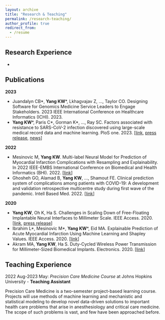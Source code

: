 ```yaml
---
layout: archive
title: "Research & Teaching"
permalink: /research-teaching/
author_profile: true
redirect_from:
  - /resume
---
```


<!-- {% include base_path %} -->

## Research Experience
- 

## Publications
**2023**
- Juandalyn CB\*, **Yang KW**\*, Lkhagvajav Z, ..., Taylor CO. Designing Software for Genomics Medicine Service Leaders to Engage Stakeholders. 2023 IEEE International Conference on Healthcare Informatics (ICHI). 2023.
- **Yang KW**\*, Paris C\*, Gorman K\*, …, Ray SC. Factors associated with resistance to SARS-CoV-2 infection discovered using large-scale medical record data and machine learning. PloS one. 2023. \[[link](https://journals.plos.org/plosone/article?id=10.1371/journal.pone.0278466), [press release](https://www.bme.jhu.edu/news-events/news/research-team-creates-statistical-model-to-predict-covid-19-resistance/), [news](https://www.thebaltimorebanner.com/community/public-health/johns-hopkins-covid-19-super-dodgers-O4XDOTIL3JFHTAQUS7ICRMEWTU/)\]

**2022**
- Mesinovic M, **Yang KW**. Multi-label Neural Model for Prediction of Myocardial Infarction Complications with Resampling and Explainability. In 2022 IEEE-EMBS International Conference on Biomedical and Health Informatics (BHI). 2022. \[[link](https://ieeexplore.ieee.org/abstract/document/9926915)\]
- Ghosheh GO, Alamad B, **Yang KW**, …, Shamout FE. Clinical prediction system of complications among patients with COVID-19: A development and validation retrospective multicentre study during first wave of the pandemic. Intell Based Med. 2022. \[[link](https://www.sciencedirect.com/science/article/pii/S2666521222000187)\]

**2020**
- **Yang KW**, Oh K, Ha S. Challenges in Scaling Down of Free-Floating Implantable Neural Interfaces to Millimeter Scale. IEEE Access. 2020. \[[link](https://ieeexplore.ieee.org/abstract/document/9133547), [press release](https://nyuad.nyu.edu/en/news/latest-news/science-and-technology/2020/october/its-in-the-little-things.html)\]
- Ibrahim L\*, Mesinovic M\*, **Yang KW**\*, Eid MA. Explainable Prediction of Acute Myocardial Infarction Using Machine Learning and Shapley Values. IEEE Access. 2020. \[[link](https://ieeexplore.ieee.org/abstract/document/9268965)\]
- Akram MA, **Yang KW**, Ha S. Duty-Cycled Wireless Power Transmission for Millimeter-Sized Biomedical Implants. Electronics. 2020. \[[link](https://www.mdpi.com/922280)\]


## Teaching Experience
2022 Aug-2023 May: *Precision Care Medicine Course* at Johns Hopkins University - **Teaching Assistant** 

Precision Care Medicine is a two-semester project-based learning course. Projects will use methods of machine learning and mechanistic and statistical modeling to develop novel data-driven solutions to important health care problems that arise in anesthesiology and critical care medicine. The scope of such problems is vast, and few have been approached before. 
